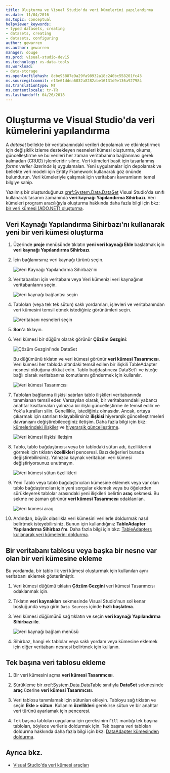 ```yaml
---
title: Oluşturma ve Visual Studio'da veri kümelerini yapılandırma
ms.date: 11/04/2016
ms.topic: conceptual
helpviewer_keywords:
- typed datasets, creating
- datasets, creating
- datasets, configuring
author: gewarren
ms.author: gewarren
manager: douge
ms.prod: visual-studio-dev15
ms.technology: vs-data-tools
ms.workload:
- data-storage
ms.openlocfilehash: 8cbe95887e9a29fa98932a18c240bc558201fc43
ms.sourcegitcommit: e13e61ddea6032a8282abe16131d9e136a927984
ms.translationtype: MT
ms.contentlocale: tr-TR
ms.lasthandoff: 04/26/2018
---
```

# <a name="create-and-configure-datasets-in-visual-studio"></a>Oluşturma ve Visual Studio'da veri kümelerini yapılandırma

A *dataset* bellekte bir veritabanındaki verileri depolamak ve etkinleştirmek için değişiklik izleme destekleyen nesneleri kümesi oluşturma, okuma, güncelleştirme ve bu verileri her zaman veritabanına bağlanması gerek kalmadan (CRUD) işlemleridir silme. Veri kümeleri basit için tasarlanmış *forms veriler üzerinde* iş uygulamaları. Yeni uygulamalar için depolamak ve bellekte veri modeli için Entity Framework kullanarak göz önünde bulundurun. Veri kümeleriyle çalışmak için veritabanı kavramlarını temel bilgiye sahip.

Yazılmış bir oluşturduğunuz <xref:System.Data.DataSet> Visual Studio'da sınıfı kullanarak tasarım zamanında **veri kaynağı Yapılandırma Sihirbazı**. Veri kümeleri program aracılığıyla oluşturma hakkında daha fazla bilgi için bkz: [bir veri kümesi (ADO.NET) oluşturma](/dotnet/framework/data/adonet/dataset-datatable-dataview/creating-a-dataset).

## <a name="create-a-new-dataset-by-using-the-data-source-configuration-wizard"></a>Veri Kaynağı Yapılandırma Sihirbazı'nı kullanarak yeni bir veri kümesi oluşturma

1.  Üzerinde **proje** menüsünde tıklatın **yeni veri kaynağı Ekle** başlatmak için **veri kaynağı Yapılandırma Sihirbazı**.

2.  İçin bağlanırsınız veri kaynağı türünü seçin.

     ![Veri Kaynağı Yapılandırma Sihirbazı'nı](../data-tools/media/data-source-configuration-wizard.png "veri kaynağı Yapılandırma Sihirbazı")

3.  Veritabanları için veritabanı veya Veri kümenizi veri kaynağının veritabanlarını seçin.

     ![Veri kaynağı bağlantısı seçin](../data-tools/media/data-source-choose-a-connection.png "veri kaynağı bağlantısı seçin")

4.  Tabloları (veya tek tek sütun) saklı yordamları, işlevleri ve veritabanından veri kümesini temsil etmek istediğiniz görünümleri seçin.

     ![Veritabanı nesneleri seçin](../data-tools/media/raddata-chose-objects.png "raddata seçtiğiniz nesneleri")

5.  **Son**'a tıklayın.

6.  Veri kümesi bir düğüm olarak görünür **Çözüm Gezgini**:

     ![Çözüm Gezgini'nde DataSet](../data-tools/media/dataset-in-solution-explorer.png "Çözüm Gezgini'nde veri kümesi")

     Bu düğümünü tıklatın ve veri kümesi görünür **veri kümesi Tasarımcısı**. Veri kümesi her tabloda altındaki temsil edilen bir ilişkili TableAdapter nesnesi olduğuna dikkat edin. Tablo bağdaştırıcısı DataSet'i ve isteğe bağlı olarak veritabanına komutlarını göndermek için kullanılır.

     ![Veri kümesi Tasarımcısı](../data-tools/media/dataset-designer.png "veri kümesi Tasarımcısı")

7.  Tabloları bağlanma ilişkisi satırları tablo ilişkileri veritabanında tanımlanan temsil eder. Varsayılan olarak, bir veritabanındaki yabancı anahtar kısıtlamaları yalnızca bir ilişki güncelleştirme ile temsil edilir ve Yok'a kuralları silin. Genellikle, istediğiniz olmasıdır. Ancak, ortaya çıkarmak için satırları tıklayabilirsiniz **ilişkisi** hiyerarşik güncelleştirmeleri davranışını değiştirebileceğiniz iletişim. Daha fazla bilgi için bkz: [kümelerindeki ilişkiler](../data-tools/relationships-in-datasets.md) ve [hiyerarşik güncelleştirme](../data-tools/hierarchical-update.md).

     ![Veri kümesi ilişkisi iletişim](../data-tools/media/raddata-relation-dialog.png "raddata ilişkisi iletişim")

8.  Tablo, tablo bağdaştırıcısı veya bir tablodaki sütun adı, özelliklerini görmek için tıklatın **özellikleri** penceresi. Bazı değerleri burada değiştirebilirsiniz. Yalnızca kaynak veritabanı veri kümesi değiştiriyorsunuz unutmayın.

     ![Veri kümesi sütun özellikleri](../data-tools/media/dataset-column-properties.png "DataSet sütun özellikleri")

9. Yeni Tablo veya tablo bağdaştırıcıları kümesine eklemek veya var olan tablo bağdaştırıcıları için yeni sorgular eklemek veya bu öğelerden sürükleyerek tablolar arasındaki yeni ilişkileri belirtin **araç** sekmesi. Bu sekme ne zaman görünür **veri kümesi Tasarımcısı** odaklanılan.

     ![Veri kümesi araç](../data-tools/media/raddata-dataset-toolbox.png "raddata Dataset araç kutusu")

10. Ardından, büyük olasılıkla veri kümesini verilerle doldurmak nasıl belirtmek isteyebilirsiniz. Bunun için kullandığınız **TableAdapter Yapılandırma Sihirbazı'nı**. Daha fazla bilgi için bkz: [TableAdapters kullanarak veri kümelerini doldurma](../data-tools/fill-datasets-by-using-tableadapters.md).

## <a name="add-a-database-table-or-other-object-to-an-existing-dataset"></a>Bir veritabanı tablosu veya başka bir nesne var olan bir veri kümesine ekleme

Bu yordamda, bir tablo ilk veri kümesi oluşturmak için kullanılan aynı veritabanı eklemek gösterilmiştir.

1.  Veri kümesi düğümü tıklatın **Çözüm Gezgini** veri kümesi Tasarımcısı odaklanmak için.

2.  Tıklatın **veri kaynakları** sekmesinde Visual Studio'nun sol kenar boşluğunda veya girin `Data Sources` içinde **hızlı başlatma**.

3.  Veri kümesi düğümünü sağ tıklatın ve seçin **veri kaynağı Yapılandırma Sihirbazı ile**.

     ![Veri kaynağı bağlam menüsü](../data-tools/media/data-source-context-menu.png "veri kaynağı bağlam menüsü")

4.  Sihirbaz, hangi ek tablolar veya saklı yordam veya kümesine eklemek için diğer veritabanı nesnesi belirtmek için kullanın.

## <a name="add-a-stand-alone-data-table-to-a-dataset"></a>Tek başına veri tablosu ekleme

1.  Bir veri kümesini açma **veri kümesi Tasarımcısı**.

2.  Sürükleme bir <xref:System.Data.DataTable> sınıfıyla **DataSet** sekmesinde **araç** üzerine **veri kümesi Tasarımcısı**.

3.  Veri tablosu tanımlamak için sütunları ekleyin. Tabloyu sağ tıklatın ve seçin **Ekle > sütun**. Kullanım **özellikleri** gerekirse sütun ve bir anahtar veri türünü ayarlamak için penceresi.

4.  Tek başına tabloları uygulama için gereksinim `Fill` mantığı tek başına tabloları, böylece verilerle doldurmak için. Tek başına veri tabloları doldurma hakkında daha fazla bilgi için bkz: [DataAdapter kümesinden doldurma](/dotnet/framework/data/adonet/populating-a-dataset-from-a-dataadapter).

## <a name="see-also"></a>Ayrıca bkz.

- [Visual Studio'da veri kümesi araçları](../data-tools/dataset-tools-in-visual-studio.md)